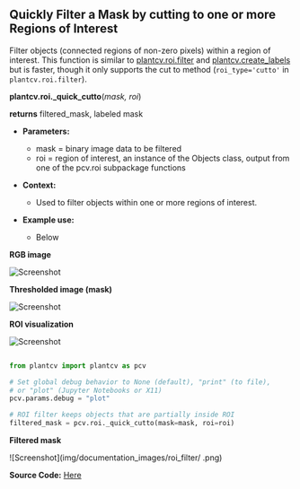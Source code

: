## Quickly Filter a Mask by cutting to one or more Regions of Interest

Filter objects (connected regions of non-zero pixels) within a region of interest. This function is similar to
[plantcv.roi.filter](roi_filter.md) and [plantcv.create_labels](create_labels.md) but is faster, though it only supports the cut to method
(`roi_type='cutto'` in `plantcv.roi.filter`).

**plantcv.roi._quick_cutto**(*mask, roi*)

**returns** filtered_mask, labeled mask

- **Parameters:**
    - mask = binary image data to be filtered
    - roi = region of interest, an instance of the Objects class, output from one of the pcv.roi subpackage functions

- **Context:**
    - Used to filter objects within one or more regions of interest.

- **Example use:**
    - Below

**RGB image**

![Screenshot](img/documentation_images/roi_filter/rgb_img.png)

**Thresholded image (mask)**

![Screenshot](img/documentation_images/roi_filter/bin_img.png)

**ROI visualization**

![Screenshot](img/documentation_images/roi_filter/roi_img.png)


```python

from plantcv import plantcv as pcv

# Set global debug behavior to None (default), "print" (to file),
# or "plot" (Jupyter Notebooks or X11)
pcv.params.debug = "plot"

# ROI filter keeps objects that are partially inside ROI
filtered_mask = pcv.roi._quick_cutto(mask=mask, roi=roi)

```

**Filtered mask**

![Screenshot](img/documentation_images/roi_filter/ .png)


**Source Code:** [Here](https://github.com/danforthcenter/plantcv/blob/main/plantcv/plantcv/roi/quick_filter.py)
